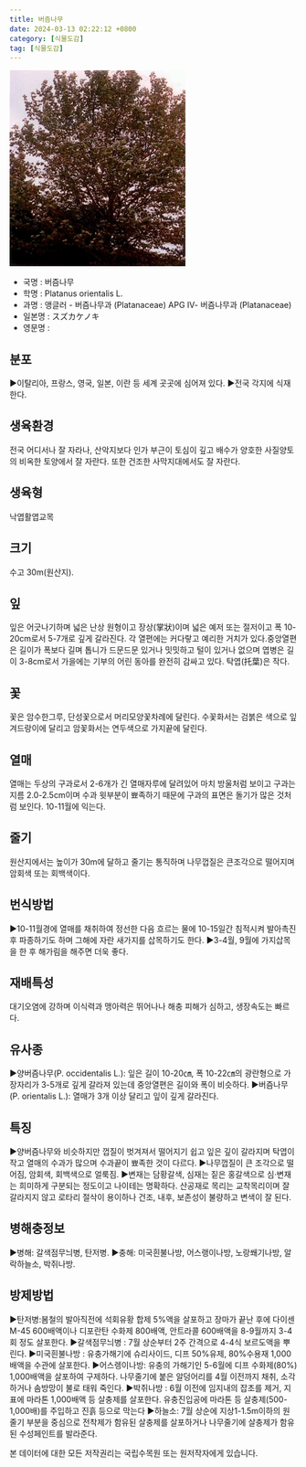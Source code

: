 ```yaml
---
title: 버즘나무
date: 2024-03-13 02:22:12 +0800
category: [식물도감]
tag: [식물도감]
---
```




![버즘나무](/assets/img/fileUpload/plants/basic/Platanaceae/Platanus/6964/1_th2.JPG)
- 국명 : 버즘나무
- 학명 : Platanus orientalis L.
- 과명 : 앵글러 - 버즘나무과 (Platanaceae) APG Ⅳ- 버즘나무과 (Platanaceae)
- 일본명 : スズカケノキ
- 영문명 : 


## 분포
▶이탈리아, 프랑스, 영국, 일본, 이란 등 세계 곳곳에 심어져 있다.
▶전국 각지에 식재한다.
## 생육환경
전국 어디서나 잘 자라나, 산악지보다 인가 부근이 토심이 깊고 배수가 양호한 사질양토의 비옥한 토양에서 잘 자란다. 또한 건조한 사막지대에서도 잘 자란다.
## 생육형
낙엽활엽교목
## 크기
수고 30m(원산지).
## 잎
잎은 어긋나기하며 넓은 난상 원형이고 장상(掌狀)이며 넓은 예저 또는 절저이고 폭 10-20cm로서 5-7개로 깊게 갈라진다. 각 열편에는 커다랗고 예리한 거치가 있다.중앙열편은 길이가 폭보다 길며 톱니가 드문드문 있거나 밋밋하고 털이 있거나 없으며 엽병은 길이 3-8cm로서 가을에는 기부의 어린 동아를 완전히 감싸고 있다. 탁엽(托葉)은 작다.
## 꽃
꽃은 암수한그루, 단성꽃으로서 머리모양꽃차례에 달린다. 수꽃화서는 검붉은 색으로 잎겨드랑이에 달리고 암꽃화서는 연두색으로 가지끝에 달린다.
## 열매
열매는 두상의 구과로서 2-6개가 긴 열매자루에 달려있어 마치 방울처럼 보이고 구과는 지름 2.0-2.5cm이며 수과 윗부분이 뾰족하기 때문에 구과의 표면은 돌기가 많은 것처럼 보인다. 10-11월에 익는다.
## 줄기
원산지에서는 높이가 30m에 달하고 줄기는 통직하며 나무껍질은 큰조각으로 떨어지며 암회색 또는 회백색이다.
## 번식방법
▶10-11월경에 열매를 채취하여 정선한 다음 흐르는 물에 10-15일간 침적시켜 발아촉진후 파종하기도 하며 그해에 자란 새가지를 삽목하기도 한다.
▶3-4월, 9월에 가지삽목을 한 후 해가림을 해주면 더욱 좋다.
## 재배특성
대기오염에 강하며 이식력과 맹아력은 뛰어나나 해충 피해가 심하고, 생장속도는 빠르다.
## 유사종
▶양버즘나무(P. occidentalis L.): 잎은 길이 10-20㎝, 폭 10-22㎝의 광란형으로 가장자리가 3-5개로 깊게 갈라져 있는데 중앙열편은 길이와 폭이 비슷하다. 
▶버즘나무(P. orientalis L.): 열매가 3개 이상 달리고 잎이 깊게 갈라진다.
## 특징
▶양버즘나무와 비슷하지만 껍질이 벗겨져서 떨어지기 쉽고 잎은 깊이 갈라지며 탁엽이 작고 열매의 수과가 많으며 수과끝이 뾰족한 것이 다르다. 
▶나무껍질이 큰 조각으로 떨어짐, 암회색, 회백색으로 얼룩짐.
▶변재는 담황갈색, 심재는 짙은 홍갈색으로 심·변재는 희미하게 구분되는 정도이고 나이테는 명확하다. 산공재로 목리는 교착목리이며 잘 갈라지지 않고 로타리 절삭이 용이하나 건조, 내후, 보존성이 불량하고 변색이 잘 된다.
## 병해충정보
▶병해: 갈색점무늬병, 탄저병.
▶충해: 미국흰불나방, 어스랭이나방, 노랑쐐기나방, 알락하늘소, 박쥐나방.
## 방제방법
▶탄저병:봄철의 발아직전에 석회유황 합제 5%액을 살포하고 장마가 끝난 후에 다이센 M-45 600배액이나 디포란탄 수화제 800배액, 안트라콜 600배액을 8-9월까지 3-4회 정도 살포한다.
▶갈색점무늬병 : 7월 상순부터 2주 간격으로 4-4식 보르도액을 뿌린다.
▶미국흰불나방 : 유충가해기에 슈리사이드, 디프 50%유제, 80%수용재 1,000배액을 수관에 살포한다. 
▶어스렝이나방: 유충의 가해기인 5-6월에 디프 수화제(80%) 1,000배액을 살포하여 구제하다. 나무줄기에 붙은 알덩어리를 4월 이전까지 채취, 소각하거나 솜방망이 불로 태워 죽인다.
▶박쥐나방 : 6월 이전에 임지내의 잡초를 제거, 지표에 마라톤 1,000배액 등 살충제를 살포한다. 유충진입공에 마라톤 등 살충제(500-1,000배)를 주입하고 진흙 등으로 막는다
▶하늘소: 7월 상순에 지상1-1.5m이하의 원줄기 부분을 중심으로 전착제가 함유된 살충제를 살포하거나 나무줄기에 살충제가 함유된 수성페인트를 발라준다.






본 데이터에 대한 모든 저작권리는 국립수목원 또는 원저작자에게 있습니다.
